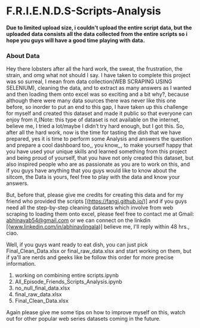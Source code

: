 # **F.R.I.E.N.D.S-Scripts-Analysis**

**Due to limited upload size, i couldn't upload the entire script data, but the uploaded data consists all the data collected from the entire scripts so i hope you guys will have a good time playing with data.**

### **About Data**
Hey there lobsters after all the hard work, the sweat, the frustration, the strain, and omg what not should I say. I have taken to complete this project was so surreal, I mean from data collection(WEB SCRAPING USING SELENIUM), cleaning the data, and to extract as many answers as I wanted and then loading them onto excel was so exciting and a bit why?, because although there were many data sources there was never like this one before, so inorder to put an end to this gap, I have taken up this challenge for myself and created this dataset and made it public so that everyone can enjoy from it,(Note: this type of dataset is not available on the internet, believe me, I tried a lot/maybe I didn’t try hard enough, but I got this. 
So, after all the hard work, now is the time for tasting the dish that we have prepared, yes it is time to perform some Analysis and answers the question and prepare a cool dashboard too,, you know,,, to make yourself happy that you have used your unique skills and learned something from this project and being proud of yourself, that you have not only created this dataset, but also inspired people who are as passionate as you are to work on this, and if you guys have anything that you guys would like to know about the sitcom, the Data is yours, feel free to play with the data and know your answers.

But, before that, please give me credits for creating this data and for my friend who provided the scripts [(https://fangj.github.io/)] and if you guys need all the step-by-step cleaning datasets which involve from web scraping to loading them onto excel, please feel free to contact me at Gmail: abhinayab54@gmail.com or we can connect on the linkdin [(www.linkedin.com/in/abhinaylingala)] believe me, I'll reply within 48 hrs., ciao. 


Well, if you guys want ready to eat dish, you can just pick Final_Clean_Data.xlsx or final_raw_data.xlsx and start working on them, but if ya'll are nerds and geeks like be follow this order for more precise information.
1. working on combining entire scripts.ipynb
2. All_Episode_Friends_Scripts_Analysis.ipynb
3. no_null_final_data.xlsx
4. final_raw_data.xlsx
5. Final_Clean_Data.xlsx


Again please give me some tips on how to improve myself on this, watch out for other popular web series datasets coming in the future.
